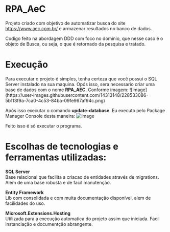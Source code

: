 # RPA_AeC

Projeto criado com objetivo de automatizar busca do site https://www.aec.com.br/ e armazenar resultados no banco de dados.

Codigo feito na abordagem DDD com foco no dominio, que nesse caso é o objeto de Busca, ou seja, o que é retornado da pesquisa e tratado.

<h1>Execução</h1>
Para executar o projeto é simples, tenha certeza que você possui o SQL Server instalado na sua maquina.
Opós isso, sera necessario criar uma base de dados com o nome <b>RPA_AEC</b>. Conforme imagem:
![image](https://user-images.githubusercontent.com/14313148/228533086-5b113f9a-7ca0-4c53-84ba-09fe967af94c.png)

Após isso executar o comando <b>update-database</b>. Eu executo pelo Package Manager Console desta maneira:
![image](https://user-images.githubusercontent.com/14313148/228533808-0c17f6a2-89bf-4996-83f1-def60b14f5c3.png)

Feito isso é só executar o programa.

<h1>Escolhas de tecnologias e ferramentas utilizadas:</h1>

<b>SQL Server</b>
<br>
Base relacional que facilita a criacao de entidades através de migrations. Além de uma base robusta e de facil manutenção.

<b>Entity Framework</b>
<br>
Lib com consolidada e com muita documentação disponível, alem de facilidades do uso.

<b>Microsoft.Extensions.Hosting</b>
<br>
Utilizada para a execução automatica do projeto assim que iniciada. Facil instanciação e documentção abrangente.
